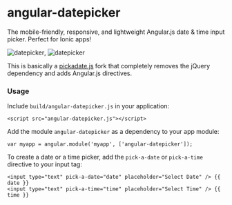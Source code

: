 # angular-datepicker

The mobile-friendly, responsive, and lightweight Angular.js date &amp; time input picker. Perfect for Ionic apps!

![datepicker](https://dl.dropboxusercontent.com/u/16304603/datepicker.PNG), ![datepicker](https://dl.dropboxusercontent.com/u/16304603/timepicker.PNG)

This is basically a [pickadate.js](https://github.com/amsul/pickadate.js) fork that completely removes the jQuery dependency and adds Angular.js directives.

### Usage

Include `build/angular-datepicker.js` in your application:

    <script src="angular-datepicker.js"></script>
    
Add the module `angular-datepicker` as a dependency to your app module:

    var myapp = angular.module('myapp', ['angular-datepicker']);
    
To create a date or a time picker, add the `pick-a-date` or `pick-a-time` directive to your input tag:

    <input type="text" pick-a-date="date" placeholder="Select Date" /> {{ date }}
    <input type="text" pick-a-time="time" placeholder="Select Time" /> {{ time }}
